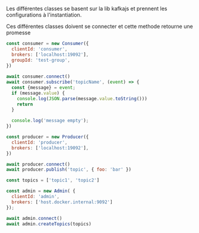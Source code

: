 Les différentes classes se basent sur la lib kafkajs et prennent les configurations à l'instantiation.

Ces différentes classes doivent se connecter et cette methode retourne une promesse


```javascript
const consumer = new Consumer({
  clientId: 'consumer',
  brokers: ['localhost:19092'],
  groupId: 'test-group',
})
    
await consumer.connect()
await consumer.subscribe('topicName', (event) => {
  const {message} = event;
  if (message.value) {
    console.log(JSON.parse(message.value.toString()))
    return
  }
  
  console.log('message empty');
})
```

```javascript
const producer = new Producer({
  clientId: 'producer',
  brokers: ['localhost:19092'],
})

await producer.connect()
await producer.publish('topic', { foo: 'bar' })
```

```javascript
const topics = ['topic1', 'topic2']

const admin = new Admin( {
  clientId: 'admin',
  brokers: ['host.docker.internal:9092']
});

await admin.connect()
await admin.createTopics(topics)
```
